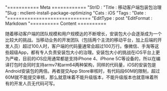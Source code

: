 "=========== Meta ============
"StrID : 
"Title : 移动客户端包装包治理
"Slug  : mclient-install-package-optimizing
"Cats  : iOS
"Tags  : 
"Date  : 
"=============================
"EditType   : post
"EditFormat : Markdown
"========== Content ==========
 
随着移动客户端的团队规模和用户规模达的不断增长，安装包大小会逐渐成为一个比较大的挑战。当移动业务的开发团队（包括两个主流的移动平台，加上后端的开发人员）超过100人时，客户端的代码量通常会超过100万行。像微信、手淘等这些超级App，都有专人负责安装包大小的治理。安装包大小的挑战在iOS平台上更为严峻，目前的iOS应用通常都是支持iPhone 4、iPhone 5C等设备的，所以在编译打包时会同时支持armv7和arm64两种架构，同样的代码量，iOS的安装包是Android安装包的两倍。再者提交App Store审核时，有代码段60M的限制，超过60M就不能提交审核，那么就意味着不能升级版本，不能升级版本也就意味着所有的开发人员无代码可写。

<!--more-->


